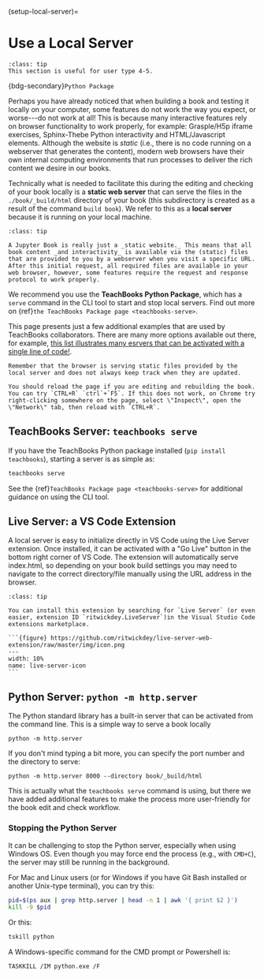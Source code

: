 (setup-local-server)=
# Use a Local Server

```{admonition} User types
:class: tip
This section is useful for user type 4-5.
```

{bdg-secondary}`Python Package`

Perhaps you have already noticed that when building a book and testing it locally on your computer, some features do not work the way you expect, or worse---do not work at all! This is because many interactive features rely on browser functionality to work properly, for example: Grasple/H5p iframe exercises, Sphinx-Thebe Python interactivity and HTML/Javascript elements. Although the website is _static_ (i.e., there is no code running on a webserver that generates the content), modern web browsers have their own internal computing environments that run processes to deliver the rich content we desire in our books.

Technically what is needed to facilitate this during the editing and checking of your book locally is a **static web server** that can serve the files in the `./book/_build/html` directory of your book (this subdirectory is created as a result of the command `build book`). We refer to this as a **local server** because it is running on your local machine.

```{admonition} Why do you need a local server?
:class: tip

A Jupyter Book is really just a _static website._ This means that all book content _and interactivity_ is available via the (static) files that are provided to you by a webserver when you visit a specific URL. After this initial request, all required files are available in your web browser, however, some features require the request and response protocol to work properly. 
```

We recommend you use the **TeachBooks Python Package**, which has a `serve` command in the CLI tool to start and stop local servers. Find out more on {ref}`the TeachBooks Package page <teachbooks-serve>`.

This page presents just a few additional examples that are used by TeachBooks collaborators. There are many more options available out there, for example, [this list illustrates many esrvers that can be activated with a single line of code!](https://gist.github.com/willurd/5720255).

```{tip}
Remember that the browser is serving static files provided by the local server and does not always keep track when they are updated. 

You should reload the page if you are editing and rebuilding the book. You can try `CTRL+R` `ctrl`+`F5`. If this does not work, on Chrome try right-clicking somewhere on the page, select \"Inspect\", open the \"Network\" tab, then reload with `CTRL+R`.
```

## TeachBooks Server: `teachbooks serve`

If you have the TeachBooks Python package installed (`pip install teachbooks`), starting a server is as simple as:

```bash
teachbooks serve
```

See the {ref}`TeachBooks Package page <teachbooks-serve>` for additional guidance on using the CLI tool.

## Live Server: a VS Code Extension

A local server is easy to initialize directly in VS Code using the Live Server extension. Once installed, it can be activated with a "Go Live" button in the bottom right corner of VS Code. The extension will automatically serve index.html, so depending on your book build settings you may need to navigate to the correct directory/file manually using the URL address in the browser.

````{admonition} Install Live Serve Extension
:class: tip

You can install this extension by searching for `Live Server` (or even easier, extension ID `ritwickdey.LiveServer`)in the Visual Studio Code extensions marketplace.

```{figure} https://github.com/ritwickdey/live-server-web-extension/raw/master/img/icon.png
---
width: 10%
name: live-server-icon
```
````


## Python Server: `python -m http.server`

The Python standard library has a built-in server that can be activated from the command line. This is a simple way to serve a book locally  

```
python -m http.server
```

If you don't mind typing a bit more, you can specify the port number and the directory to serve:

```
python -m http.server 8000 --directory book/_build/html
```

This is actually what the `teachbooks serve` command is using, but there we have added additional features to make the process more user-friendly for the book edit and check workflow.

### Stopping the Python Server

It can be challenging to stop the Python server, especially when using Windows OS. Even though you may force end the process (e.g., with `CMD+C`), the server may still be running in the background.

For Mac and Linux users (or for Windows if you have Git Bash installed or another Unix-type terminal), you can try this:

```bash 
pid=$(ps aux | grep http.server | head -n 1 | awk '{ print $2 }')
kill -9 $pid
```

Or this:

```bash
tskill python
```

A Windows-specific command for the CMD prompt or Powershell is:

```
TASKKILL /IM python.exe /F
```